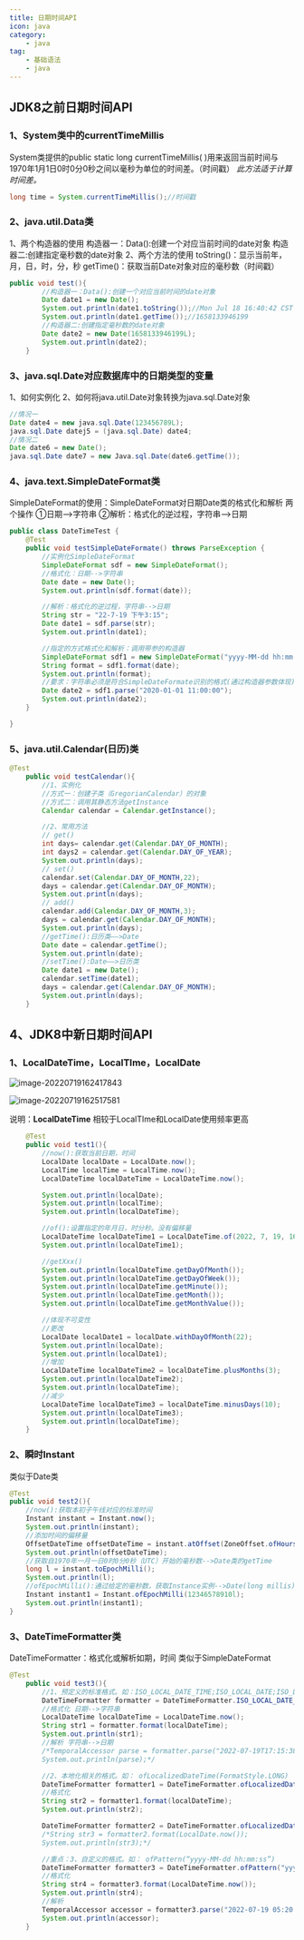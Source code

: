```yaml
---
title: 日期时间API
icon: java
category: 
    - java
tag: 
    - 基础语法
    - java
---
```

## JDK8之前日期时间API

### 1、System类中的currentTimeMillis

System类提供的public static long currentTimeMillis( )用来返回当前时间与1970年1月1日0时0分0秒之间以毫秒为单位的时间差。（时间戳）
*此方法适于计算时间差。*

```java
long time = System.currentTimeMillis();//时间戳
```

### 2、java.util.Data类

1、两个构造器的使用
构造器一：Data():创建一个对应当前时间的date对象
构造器二:创建指定毫秒数的date对象
2、两个方法的使用
toString()：显示当前年，月，日，时，分，秒
getTime()：获取当前Date对象对应的毫秒数（时间戳）

```java
public void test(){
        //构造器一：Data():创建一个对应当前时间的date对象
        Date date1 = new Date();
        System.out.println(date1.toString());//Mon Jul 18 16:40:42 CST 2022
        System.out.println(date1.getTime());//1658133946199
        //构造器二:创建指定毫秒数的date对象
        Date date2 = new Date(1658133946199L);
        System.out.println(date2);
    }
```

### 3、java.sql.Date对应数据库中的日期类型的变量

1、如何实例化
2、如何将java.util.Date对象转换为java.sql.Date对象

```java
//情况一
Date date4 = new java.sql.Date(123456789L);
java.sql.Date datej5 = (java.sql.Date) date4;
//情况二
Date date6 = new Date();
java.sql.Date date7 = new Java.sql.Date(date6.getTime());
```

### 4、java.text.SimpleDateFormat类  

SimpleDateFormat的使用：SimpleDateFormat对日期Date类的格式化和解析
两个操作
①日期-->字符串
②解析：格式化的逆过程，字符串-->日期

```java
public class DateTimeTest {
    @Test
    public void testSimpleDateFormate() throws ParseException {
        //实例化SimpleDateFormat
        SimpleDateFormat sdf = new SimpleDateFormat();
        //格式化：日期-->字符串
        Date date = new Date();
        System.out.println(sdf.format(date));

        //解析：格式化的逆过程，字符串-->日期
        String str = "22-7-19 下午3:15";
        Date date1 = sdf.parse(str);
        System.out.println(date1);

        //指定的方式格式化和解析：调用带参的构造器
        SimpleDateFormat sdf1 = new SimpleDateFormat("yyyy-MM-dd hh:mm:ss");
        String format = sdf1.format(date);
        System.out.println(format);
        //要求：字符串必须是符合SimpleDateFormate识别的格式(通过构造器参数体现)，否则抛异常
        Date date2 = sdf1.parse("2020-01-01 11:00:00");
        System.out.println(date2);
    }

}
```

### 5、java.util.Calendar(日历)类  

```java
@Test
    public void testCalendar(){
        //1、实例化
        //方式一：创建子类（GregorianCalendar）的对象
        //方式二：调用其静态方法getInstance
        Calendar calendar = Calendar.getInstance();

        //2、常用方法
        // get()
        int days= calendar.get(Calendar.DAY_OF_MONTH);
        int days2 = calendar.get(Calendar.DAY_OF_YEAR);
        System.out.println(days);
        // set()
        calendar.set(Calendar.DAY_OF_MONTH,22);
        days = calendar.get(Calendar.DAY_OF_MONTH);
        System.out.println(days);
        // add()
        calendar.add(Calendar.DAY_OF_MONTH,3);
        days = calendar.get(Calendar.DAY_OF_MONTH);
        System.out.println(days);
        //getTime():日历类——>Date
        Date date = calendar.getTime();
        System.out.println(date);
        //setTime():Date——>日历类
        Date date1 = new Date();
        calendar.setTime(date1);
        days = calendar.get(Calendar.DAY_OF_MONTH);
        System.out.println(days);
    }
```

## 4、JDK8中新日期时间API

### 1、LocalDateTime，LocalTIme，LocalDate

![image-20220719162417843](https://raw.githubusercontent.com/T4mako/ImageBed/main/image-20220719162417843.png)

![image-20220719162517581](https://raw.githubusercontent.com/T4mako/ImageBed/main/image-20220719162517581.png)

说明：**LocalDateTime** 相较于LocalTIme和LocalDate使用频率更高

```java
	@Test
    public void test1(){
        //now():获取当前日期，时间
        LocalDate localDate = LocalDate.now();
        LocalTime localTime = LocalTime.now();
        LocalDateTime localDateTime = LocalDateTime.now();

        System.out.println(localDate);
        System.out.println(localTime);
        System.out.println(localDateTime);

        //of():设置指定的年月日，时分秒。没有偏移量
        LocalDateTime localDateTime1 = LocalDateTime.of(2022, 7, 19, 16, 30, 45);
        System.out.println(localDateTime1);

        //getXxx()
        System.out.println(localDateTime.getDayOfMonth());
        System.out.println(localDateTime.getDayOfWeek());
        System.out.println(localDateTime.getMinute());
        System.out.println(localDateTime.getMonth());
        System.out.println(localDateTime.getMonthValue());

        //体现不可变性
        //更改
        LocalDate localDate1 = localDate.withDayOfMonth(22);
        System.out.println(localDate);
        System.out.println(localDate1);
        //增加
        LocalDateTime localDateTime2 = localDateTime.plusMonths(3);
        System.out.println(localDateTime2);
        System.out.println(localDateTime);
        //减少
        LocalDateTime localDateTime3 = localDateTime.minusDays(10);
        System.out.println(localDateTime3);
        System.out.println(localDateTime);
    }
```

### 2、瞬时Instant

类似于Date类

```java
@Test
public void test2(){
    //now():获取本初子午线对应的标准时间
    Instant instant = Instant.now();
    System.out.println(instant);
    //添加时间的偏移量
    OffsetDateTime offsetDateTime = instant.atOffset(ZoneOffset.ofHours(8));
    System.out.println(offsetDateTime);
    //获取自1970年一月一日0时0分0秒（UTC）开始的毫秒数-->Date类的getTime
    long l = instant.toEpochMilli();
    System.out.println(l);
    //ofEpochMilli():通过给定的毫秒数，获取Instance实例-->Date(long millis)
    Instant instant1 = Instant.ofEpochMilli(12346578910l);
    System.out.println(instant1);
}
```

### 3、DateTimeFormatter类

DateTimeFormatter：格式化或解析如期，时间
类似于SimpleDateFormat

```java
@Test
    public void test3(){
        //1、预定义的标准格式。如：ISO_LOCAL_DATE_TIME;ISO_LOCAL_DATE;ISO_LOCAL_TIME
        DateTimeFormatter formatter = DateTimeFormatter.ISO_LOCAL_DATE_TIME;
        //格式化 日期-->字符串
        LocalDateTime localDateTime = LocalDateTime.now();
        String str1 = formatter.format(localDateTime);
        System.out.println(str1);
        //解析 字符串-->日期
        /*TemporalAccessor parse = formatter.parse("2022-07-19T17:15:38.97");
        System.out.println(parse);*/

        //2、本地化相关的格式。如： ofLocalizedDateTime(FormatStyle.LONG)
        DateTimeFormatter formatter1 = DateTimeFormatter.ofLocalizedDateTime(FormatStyle.LONG);
        //格式化
        String str2 = formatter1.format(localDateTime);
        System.out.println(str2);

        DateTimeFormatter formatter2 = DateTimeFormatter.ofLocalizedDateTime(FormatStyle.FULL);
        /*String str3 = formatter2.format(LocalDate.now());
        System.out.println(str3);*/

        //重点：3、自定义的格式。如： ofPattern(“yyyy-MM-dd hh:mm:ss”)
        DateTimeFormatter formatter3 = DateTimeFormatter.ofPattern("yyyy-MM-dd hh:mm:ss");
        //格式化
        String str4 = formatter3.format(LocalDateTime.now());
        System.out.println(str4);
        //解析
        TemporalAccessor accessor = formatter3.parse("2022-07-19 05:20:46");
        System.out.println(accessor);
    }
```
